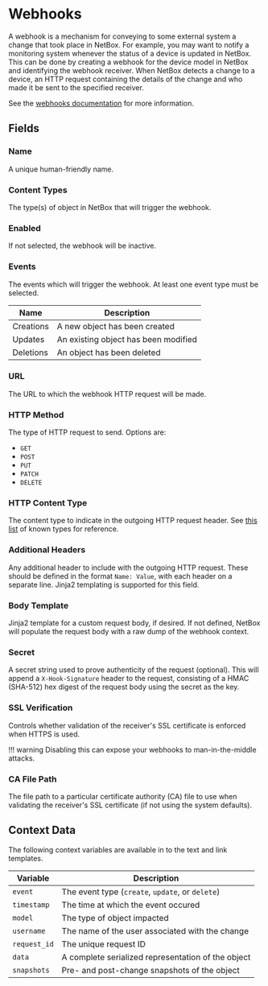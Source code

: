 # Webhooks

A webhook is a mechanism for conveying to some external system a change that took place in NetBox. For example, you may want to notify a monitoring system whenever the status of a device is updated in NetBox. This can be done by creating a webhook for the device model in NetBox and identifying the webhook receiver. When NetBox detects a change to a device, an HTTP request containing the details of the change and who made it be sent to the specified receiver.

See the [webhooks documentation](../../integrations/webhooks.md) for more information.

## Fields

### Name

A unique human-friendly name.

### Content Types

The type(s) of object in NetBox that will trigger the webhook.

### Enabled

If not selected, the webhook will be inactive.

### Events

The events which will trigger the webhook. At least one event type must be selected.

| Name      | Description                          |
|-----------|--------------------------------------|
| Creations | A new object has been created        |
| Updates   | An existing object has been modified |
| Deletions | An object has been deleted           |

### URL

The URL to which the webhook HTTP request will be made.

### HTTP Method

The type of HTTP request to send. Options are:

* `GET`
* `POST`
* `PUT`
* `PATCH`
* `DELETE`

### HTTP Content Type

The content type to indicate in the outgoing HTTP request header. See [this list](https://www.iana.org/assignments/media-types/media-types.xhtml) of known types for reference.

### Additional Headers

Any additional header to include with the outgoing HTTP request. These should be defined in the format `Name: Value`, with each header on a separate line. Jinja2 templating is supported for this field.

### Body Template

Jinja2 template for a custom request body, if desired. If not defined, NetBox will populate the request body with a raw dump of the webhook context.

### Secret

A secret string used to prove authenticity of the request (optional). This will append a `X-Hook-Signature` header to the request, consisting of a HMAC (SHA-512) hex digest of the request body using the secret as the key.

### SSL Verification

Controls whether validation of the receiver's SSL certificate is enforced when HTTPS is used.

!!! warning
    Disabling this can expose your webhooks to man-in-the-middle attacks.

### CA File Path

The file path to a particular certificate authority (CA) file to use when validating the receiver's SSL certificate (if not using the system defaults).

## Context Data

The following context variables are available in to the text and link templates.

| Variable     | Description                                        |
|--------------|----------------------------------------------------|
| `event`      | The event type (`create`, `update`, or `delete`)   |
| `timestamp`  | The time at which the event occured                |
| `model`      | The type of object impacted                        |
| `username`   | The name of the user associated with the change    |
| `request_id` | The unique request ID                              |
| `data`       | A complete serialized representation of the object |
| `snapshots`  | Pre- and post-change snapshots of the object       |
